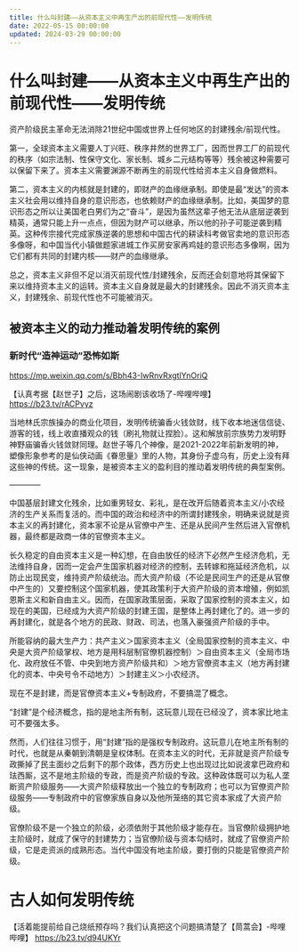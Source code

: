 ```yaml
---
title: 什么叫封建——从资本主义中再生产出的前现代性——发明传统
date: 2022-05-15 00:00:00
updated: 2024-03-29 00:00:00
---
```


# 什么叫封建——从资本主义中再生产出的前现代性——发明传统

资产阶级民主革命无法消除21世纪中国或世界上任何地区的封建残余/前现代性。

第一，全球资本主义需要人丁兴旺、秩序井然的世界工厂，因而世界工厂的前现代的秩序（如宗法制、性保守文化、家长制、城乡二元结构等等）残余被这种需要可以保留下来了。资本主义需要渊源不断再生的前现代性给资本主义自身做燃料。

第二，资本主义的内核就是封建的，即财产的血缘继承制。即使是最“发达”的资本主义社会用以维持自身的意识形态，也依赖财产的血缘继承制。比如，美国梦的意识形态之所以让美国老白男们为之“奋斗”，是因为虽然这辈子他无法从底层逆袭到精英，通常只能上升一点点，但因为财产可以继承，所以他的孙子可能逆袭到精英。这种传宗接代完成家族逆袭的思想和中国古代的耕读科考做官卖地的意识形态多像呀，和中国当代小镇做题家进城工作买房安家再鸡娃的意识形态多像啊，因为它们都有共同的封建内核——财产的血缘继承。

总之，资本主义非但不足以消灭前现代性/封建残余，反而还会刻意地将其保留下来以维持资本主义的运转。资本主义自身就是最大的封建残余。因此不消灭资本主义，封建残余、前现代性也不可能被消灭。

## 被资本主义的动力推动着发明传统的案例

### 新时代“造神运动”恐怖如斯

https://mp.weixin.qq.com/s/Bbh43-IwRnvRxgtlYnOriQ

【认真考据【赵世子】之后，这场闹剧该收场了-哔哩哔哩】 https://b23.tv/rACPvyz

当地林氏宗族操办的商业化项目，发明传统骗香火钱敛财，线下收本地迷信信徒、游客的钱，线上收直播观众的钱（刷礼物就让捏脸）。这和解放前宗族势力发明野神野庙骗香火钱敛财同理。赵世子等几个神像，是2021-2022年前新发明的神，塑像形象参考的是仙侠动画《眷思量》里的人物，其身份子虚乌有，历史上没有拜这些神的传统。这一现象，是被资本主义的盈利目的推动着发明传统的典型案例。

————

中国基层封建文化残余，比如重男轻女、彩礼，是在改开后随着资本主义/小农经济的生产关系而复活的。而中国的政治和经济中的所谓封建残余，明确来说就是资本主义的再封建化，资本家不论是从官僚中产生、还是从民间产生然后进入官僚机器，最终都是政商一体的官僚资本主义。

长久稳定的自由资本主义是一种幻想，在自由放任的经济下必然产生经济危机，无法维持自身，因而一定会产生国家机器对经济的控制，去转嫁和拖延经济危机，以防止出现民变，维持资产阶级统治。而大资产阶级（不论是民间生产的还是从官僚中产生的）又要控制这个国家机器，使其政策利于大资产阶级的资本增殖，例如凯恩斯主义和新自由主义。因而，在国家政策层面，采取了国家控制的资本主义，如现在的美国，已经成为大资产阶级的封建王国，是整体上再封建化了的。进一步的再封建化，就是各个地方的民政、财政、司法，也落入豪强资产阶级的手中。

所能容纳的最大生产力：共产主义＞国家资本主义（全局国家控制的资本主义、中央是大资产阶级掌权、地方是用科层制官僚机器控制）＞自由资本主义（全局市场化、政府放任不管、中央到地方资产阶级共和）＞地方官僚资本主义（地方再封建化的资本、中央号令不动地方）＞封建主义＞小农经济。

现在不是封建，而是官僚资本主义+专制政府，不要搞混了概念。

“封建”是个经济概念，指的是地主所有制，这玩意儿现在已经没了，资本家比地主可不要强太多。

然而，人们往往习惯于，用“封建”指的是强权专制政府。这玩意儿在地主所有制的时代，也就是从秦朝到清朝是皇权体制。在资本主义的时代，无非就是资产阶级专政撕掉了民主面纱之后剩下的那个政体，西方历史上也出现过比如说波拿巴政府和珐西厮，这不是地主阶级的专政，而是资产阶级的专政。这种政体既可以为私人垄断资产阶级服务——大资产阶级释放出一个独立的专制政府；也可以为官僚资产阶级服务——专制政府中的官僚家族自身以及他所笼络的其它资本家成了大资产阶级。

官僚阶级不是一个独立的阶级，必须依附于其他阶级才能存在。当官僚阶级拥护地主阶级时，就成了保守的封建势力；当官僚阶级与资本勾结时，就成了官僚资产阶级，它是走资派的成熟形态。当代中国没有地主阶级，要打倒的只能是官僚资产阶级。

# 古人如何发明传统

【活着能提前给自己烧纸预存吗？我们认真把这个问题搞清楚了【茼蒿会】-哔哩哔哩】 https://b23.tv/d94UKYr
